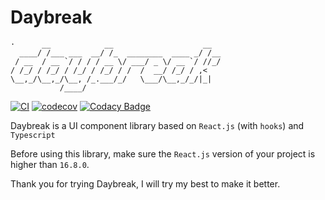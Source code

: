 # Daybreak

```
·      __            __                    __  
  ____/ /___ ___  __/ /_  ________  ____ _/ /__
 / __  / __ `/ / / / __ \/ ___/ _ \/ __ `/ //_/
/ /_/ / /_/ / /_/ / /_/ / /  /  __/ /_/ / ,<   
\__,_/\__,_/\__, /_.___/_/   \___/\__,_/_/|_|  
           /____/                              
```

[![CI](https://github.com/mokunshao/daybreak/workflows/CI/badge.svg)](https://github.com/mokunshao/daybreak/actions) 
[![codecov](https://codecov.io/gh/mokunshao/daybreak/branch/master/graph/badge.svg)](https://codecov.io/gh/mokunshao/daybreak)
[![Codacy Badge](https://api.codacy.com/project/badge/Grade/06b65f0467104094a8969be5696c4471)](https://www.codacy.com/manual/mokunshao/daybreak?utm_source=github.com&amp;utm_medium=referral&amp;utm_content=mokunshao/daybreak&amp;utm_campaign=Badge_Grade)

Daybreak is a UI component library based on `React.js` (with `hooks`) and `Typescript`

Before using this library, make sure the `React.js` version of your project is higher than `16.8.0`.

Thank you for trying Daybreak, I will try my best to make it better.

